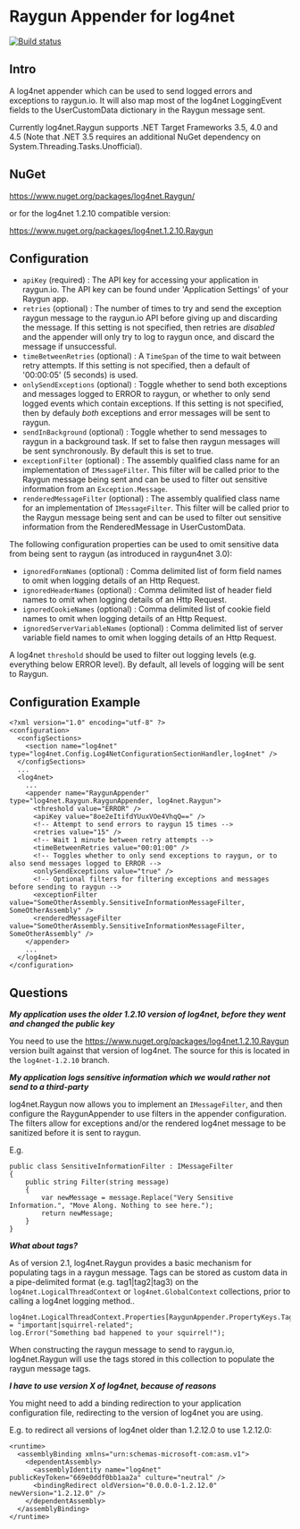 Raygun Appender for log4net
===========================

[![Build status](https://ci.appveyor.com/api/projects/status/l1vkoo634ylqnvep)](https://ci.appveyor.com/project/plmw/log4net-raygun)

Intro
-----
A log4net appender which can be used to send logged errors and exceptions to raygun.io. It will also map most of the log4net LoggingEvent fields to the UserCustomData dictionary in the Raygun message sent.

Currently log4net.Raygun supports .NET Target Frameworks 3.5, 4.0 and 4.5 (Note that .NET 3.5 requires an additional NuGet dependency on System.Threading.Tasks.Unofficial).

NuGet
-----
https://www.nuget.org/packages/log4net.Raygun/

or for the log4net 1.2.10 compatible version:

https://www.nuget.org/packages/log4net.1.2.10.Raygun

Configuration
-------------

* `apiKey` (required) : The API key for accessing your application in raygun.io. The API key can be found under 'Application Settings' of your Raygun app.
* `retries` (optional) : The number of times to try and send the exception raygun message to the raygun.io API before giving up and discarding the message. If this setting is not specified, then retries are *disabled* and the appender will only try to log to raygun once, and discard the message if unsuccessful.
* `timeBetweenRetries` (optional) : A `TimeSpan` of the time to wait between retry attempts. If this setting is not specified, then a default of '00:00:05' (5 seconds) is used.
* `onlySendExceptions` (optional) : Toggle whether to send both exceptions and messages logged to ERROR to raygun, or whether to only send logged events which contain exceptions. If this setting is not specified, then by defauly *both* exceptions and error messages will be sent to raygun.
* `sendInBackground` (optional) : Toggle whether to send messages to raygun in a background task. If set to false then raygun messages will be sent synchronously. By default this is set to true.
* `exceptionFilter` (optional) : The assembly qualified class name for an implementation of `IMessageFilter`. This filter will be called prior to the Raygun message being sent and can be used to filter out sensitive information from an `Exception.Message`.
* `renderedMessageFilter` (optional) : The assembly qualified class name for an implementation of `IMessageFilter`. This filter will be called prior to the Raygun message being sent and can be used to filter out sensitive information from the RenderedMessage in UserCustomData.

The following configuration properties can be used to omit sensitive data from being sent to raygun (as introduced in raygun4net 3.0):

* `ignoredFormNames` (optional) : Comma delimited list of form field names to omit when logging details of an Http Request.
* `ignoredHeaderNames` (optional) : Comma delimited list of header field names to omit when logging details of an Http Request.
* `ignoredCookieNames` (optional) : Comma delimited list of cookie field names to omit when logging details of an Http Request.
* `ignoredServerVariableNames` (optional) : Comma delimited list of server variable field names to omit when logging details of an Http Request.

A log4net `threshold` should be used to filter out logging levels (e.g. everything below ERROR level). By default, all levels of logging will be sent to Raygun.

Configuration Example
---------------------

```
<?xml version="1.0" encoding="utf-8" ?>
<configuration>
  <configSections>
    <section name="log4net" type="log4net.Config.Log4NetConfigurationSectionHandler,log4net" />
  </configSections>
  ...
  <log4net>
    ...
    <appender name="RaygunAppender" type="log4net.Raygun.RaygunAppender, log4net.Raygun">
      <threshold value="ERROR" />
      <apiKey value="8oe2eItifdYUuxVOe4VhqQ==" />
      <!-- Attempt to send errors to raygun 15 times -->
      <retries value="15" />
      <!-- Wait 1 minute between retry attempts -->
      <timeBetweenRetries value="00:01:00" />
	  <!-- Toggles whether to only send exceptions to raygun, or to also send messages logged to ERROR -->
	  <onlySendExceptions value="true" />
      <!-- Optional filters for filtering exceptions and messages before sending to raygun -->
      <exceptionFilter value="SomeOtherAssembly.SensitiveInformationMessageFilter, SomeOtherAssembly" />
      <renderedMessageFilter value="SomeOtherAssembly.SensitiveInformationMessageFilter, SomeOtherAssembly" />
    </appender>
	...
  </log4net>
</configuration>
```

Questions
---------

***My application uses the older 1.2.10 version of log4net, before they went and changed the public key***

You need to use the https://www.nuget.org/packages/log4net.1.2.10.Raygun version built against that version of log4net. The source for this is located in the `log4net-1.2.10` branch.

***My application logs sensitive information which we would rather not send to a third-party***

log4net.Raygun now allows you to implement an `IMessageFilter`, and then configure the RaygunAppender to use filters in the appender configuration.
The filters allow for exceptions and/or the rendered log4net message to be sanitized before it is sent to raygun.

E.g.

```
public class SensitiveInformationFilter : IMessageFilter
{
	public string Filter(string message)
	{
		var newMessage = message.Replace("Very Sensitive Information.", "Move Along. Nothing to see here.");
		return newMessage;
	}
}
```

***What about tags?***

As of version 2.1, log4net.Raygun provides a basic mechanism for populating tags in a raygun message.
Tags can be stored as custom data in a pipe-delimited format (e.g. tag1|tag2|tag3) on the `log4net.LogicalThreadContext` or `log4net.GlobalContext` collections, prior to calling a log4net logging method..

```
log4net.LogicalThreadContext.Properties[RaygunAppender.PropertyKeys.Tags] = "important|squirrel-related";
log.Error("Something bad happened to your squirrel!"); 
```

When constructing the raygun message to send to raygun.io, log4net.Raygun will use the tags stored in this collection to populate the raygun message tags.

***I have to use version X of log4net, because of reasons***

You might need to add a binding redirection to your application configuration file, redirecting to the version of log4net you are using.

E.g. to redirect all versions of log4net older than 1.2.12.0 to use 1.2.12.0:

```
<runtime>
  <assemblyBinding xmlns="urn:schemas-microsoft-com:asm.v1">
    <dependentAssembly>
      <assemblyIdentity name="log4net" publicKeyToken="669e0ddf0bb1aa2a" culture="neutral" />
      <bindingRedirect oldVersion="0.0.0.0-1.2.12.0" newVersion="1.2.12.0" />
    </dependentAssembly>
  </assemblyBinding>
</runtime>
```